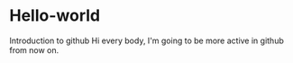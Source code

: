 # Hello-world
Introduction to github
Hi every body, I'm going to be more active in github from now on.

